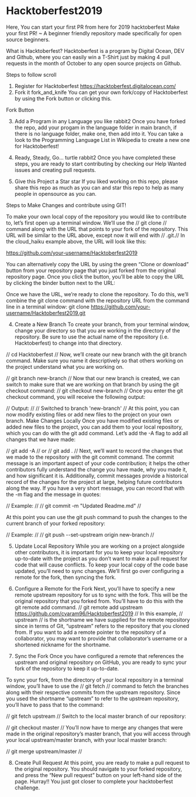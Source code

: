 # Hacktoberfest2019
Here, You can start your first PR from here for 2019 hacktoberfest
Make your first PR! ~ A beginner friendly repository made specifically for open source beginners.

What is Hacktoberfest?
Hacktoberfest is a program by Digital Ocean, DEV and Github, where you can easily win a T-Shirt just by making 4 pull requests in the month of October to any open source projects on Github.

Steps to follow scroll
1. Register for Hacktoberfest
https://hacktoberfest.digitalocean.com/
2. Fork it fork_and_knife
You can get your own fork/copy of Hacktoberfest by using the Fork button or clicking this.

Fork Button

3. Add a Program in any Language you like rabbit2
Once you have forked the repo, add your progam in the language folder in main branch, if there is no language folder, make one, then add into it. You can take a look to the Programming Language List in Wikipedia to create a new one for Hacktoberfest!

4. Ready, Steady, Go... turtle rabbit2
Once you have completed these steps, you are ready to start contributing by checking our Help Wanted issues and creating pull requests.

5. Give this Project a Star star
If you liked working on this repo, please share this repo as much as you can and star this repo to help as many people in opensource as you can.


Steps to Make Changes and contribute using GIT!


To make your own local copy of the repository you would like to contribute to, let’s first open up a terminal window.
We’ll use the // git clone // command along with the URL that points to your fork of the repository.
This URL will be similar to the URL above, except now it will end with // .git.// In the cloud_haiku example above, the URL will look like this:


https://github.com/your-username/Hacktoberfest2019


You can alternatively copy the URL by using the green “Clone or download” button from your repository page that you just forked from the original repository page. Once you click the button, you’ll be able to copy the URL by clicking the binder button next to the URL:


Once we have the URL, we’re ready to clone the repository. To do this, we’ll combine the git clone command with the repository URL from the command line in a terminal window:
git clone https://github.com/your-username/Hacktoberfest2019.git

4. Create a New Branch
To create your branch, from your terminal window, change your directory so that you are working in the directory of the repository. Be sure to use the actual name of the repository (i.e. Hacktoberfest) to change into that directory.


// cd Hacktoberfest //
Now, we’ll create our new branch with the git branch command. Make sure you name it descriptively so that others working on the project understand what you are working on.


// git branch new-branch //
Now that our new branch is created, we can switch to make sure that we are working on that branch by using the git checkout command:
// git checkout new-branch //
Once you enter the git checkout command, you will receive the following output:


// Output: //
// Switched to branch 'new-branch' //
At this point, you can now modify existing files or add new files to the project on your own branch.
Make Changes Locally
Once you have modified existing files or added new files to the project, you can add them to your local repository, which you can do with the git add command. Let’s add the -A flag to add all changes that we have made:


// git add -A // or // git add . //
Next, we’ll want to record the changes that we made to the repository with the git commit command.
The commit message is an important aspect of your code contribution; it helps the other contributors fully understand the change you have made, why you made it, and how significant it is. Additionally, commit messages provide a historical record of the changes for the project at large, helping future contributors along the way.
If you have a very short message, you can record that with the -m flag and the message in quotes:


// Example: //
// git commit -m "Updated Readme.md" //

At this point you can use the git push command to push the changes to the current branch of your forked repository:


// Example: //
// git push --set-upstream origin new-branch //


5. Update Local Repository
While you are working on a project alongside other contributors, it is important for you to keep your local repository up-to-date with the project as you don’t want to make a pull request for code that will cause conflicts. To keep your local copy of the code base updated, you’ll need to sync changes.
We’ll first go over configuring a remote for the fork, then syncing the fork.


6. Configure a Remote for the Fork
Next, you’ll have to specify a new remote upstream repository for us to sync with the fork. This will be the original repository that you forked from. You’ll have to do this with the git remote add command.
// git remote add upstream https://github.com/cvaram96/Hacktoberfest2019 //
In this example, // upstream // is the shortname we have supplied for the remote repository since in terms of Git, “upstream” refers to the repository that you cloned from. If you want to add a remote pointer to the repository of a collaborator, you may want to provide that collaborator’s username or a shortened nickname for the shortname.


7. Sync the Fork
Once you have configured a remote that references the upstream and original repository on GitHub, you are ready to sync your fork of the repository to keep it up-to-date.


To sync your fork, from the directory of your local repository in a terminal window, you’ll have to use the // git fetch // command to fetch the branches along with their respective commits from the upstream repository. Since you used the shortname “upstream” to refer to the upstream repository, you’ll have to pass that to the command:


// git fetch upstream //
Switch to the local master branch of our repository:


// git checkout master //
You’ll now have to merge any changes that were made in the original repository’s master branch, that you will access through your local upstream/master branch, with your local master branch:


// git merge upstream/master //


8. Create Pull Request
At this point, you are ready to make a pull request to the original repository.
You should navigate to your forked repository, and press the “New pull request” button on your left-hand side of the page.
Hurray!! You just got closer to complete your hacktoberfest challenge.
